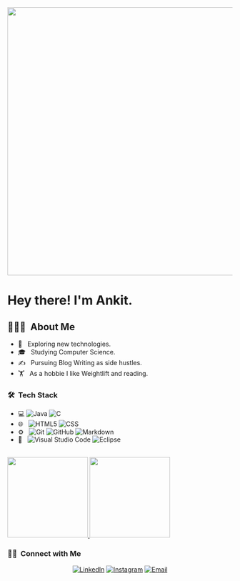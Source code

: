 
<img src="https://www.nasa.gov/sites/default/files/styles/full_width_feature/public/images/650797main_jsc2012e051505_alt_full.jpg" width="600">

<h1> Hey there! I'm Ankit.</h1>

<h2> 👨🏻‍💻 &nbsp;About Me </h2>

- 🤔 &nbsp; Exploring new technologies.
- 🎓 &nbsp; Studying Computer Science.
- ✍️ &nbsp; Pursuing Blog Writing as side hustles.
- 🏋️ &nbsp; As a hobbie I like Weightlift and reading.

<h3> 🛠 &nbsp;Tech Stack</h3>

- 💻 
  ![Java](https://img.shields.io/badge/-Java-333333?style=flat&logo=Java&logoColor=007396)
  ![C](https://img.shields.io/badge/-C-333333?style=flat&logo=C%2B%2B&logoColor=00599C)
- 🌐 &nbsp;
  ![HTML5](https://img.shields.io/badge/-HTML5-333333?style=flat&logo=HTML5)
  ![CSS](https://img.shields.io/badge/-CSS-333333?style=flat&logo=CSS3&logoColor=1572B6)
- ⚙️ &nbsp;
  ![Git](https://img.shields.io/badge/-Git-333333?style=flat&logo=git)
  ![GitHub](https://img.shields.io/badge/-GitHub-333333?style=flat&logo=github)
  ![Markdown](https://img.shields.io/badge/-Markdown-333333?style=flat&logo=markdown)
- 🔧 &nbsp;
  ![Visual Studio Code](https://img.shields.io/badge/-Visual%20Studio%20Code-333333?style=flat&logo=visual-studio-code&logoColor=007ACC)
  ![Eclipse](https://img.shields.io/badge/-Eclipse-333333?style=flat&logo=eclipse-ide&logoColor=2C2255)
<br/>

<a href="https://github.com/AVS1508">
  <img height="180em" src="https://github-readme-stats.vercel.app/api?username=ankity26&theme=buefy&show_icons=true" />
  <img height="180em" src="https://github-readme-stats.vercel.app/api/top-langs/?username=ankity26&theme=buefy&layout=compact" />
</a>

<br/>

<h3> 🤝🏻 &nbsp;Connect with Me </h3>

<p align="center">
<a href="https://www.linkedin.com/in/AVS1508/"><img alt="LinkedIn" src="https://www.linkedin.com/in/ankit-yadav-757546253/"></a>
<a href="https://twitter.com/ankity26"><img alt="Instagram" src="https://img.shields.io/badge/Instagram-adityavs__-blue?style=flat-square&logo=instagram"></a>
<a href="mailto:ankity2608@gmail.com"><img alt="Email" src="https://img.shields.io/badge/Email-ankity2608@gmail.com-blue?style=flat-square&logo=gmail"></a>
</p>
